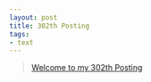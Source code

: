 ```yaml
---
layout: post
title: 302th Posting
tags: 
- text
---
```


> [Welcome to my 302th Posting](https://janghan-kor.tistory.com/1247)
